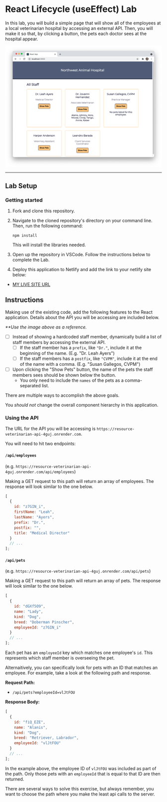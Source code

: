 # React Lifecycle (useEffect) Lab

In this lab, you will build a simple page that will show all of the employees at a local veterinarian hospital by accessing an external API. Then, you will make it so that, by clicking a button, the pets each doctor sees at the hospital appear.

![Example of a completed application.](./assets/example.png)

---

## Lab Setup

### Getting started

1. Fork and clone this repository.

1. Navigate to the cloned repository's directory on your command line. Then, run the following command:

   ```
   npm install
   ```

   This will install the libraries needed.

1. Open up the repository in VSCode. Follow the instructions below to complete the Lab.

1. Deploy this application to Netlify and add the link to your netlify site below:

- [MY LIVE SITE URL]()

## Instructions

Making use of the existing code, add the following features to the React application. Details about the API you will be accessing are included below.

_\*\*Use the image above as a reference._

- [ ] Instead of showing a hardcoded staff member, dynamically build a list of staff members by accessing the external API.
  - [ ] If the staff member has a `prefix`, like `"Dr."`, include it at the beginning of the name. (E.g. "Dr. Leah Ayers")
  - [ ] If the staff members has a `postfix`, like `"CVPM"`, include it at the end of the name with a comma. (E.g. "Susan Gallegos, CVPM")
- [ ] Upon clicking the "Show Pets" button, the name of the pets the staff members sees should be shown below the button.
  - You only need to include the `names` of the pets as a comma-separated list.

There are multiple ways to accomplish the above goals.

You _should not_ change the overall component hierarchy in this application.

### Using the API

The URL for the API you will be accessing is `https://resource-veterinarian-api-4guj.onrender.com`.

You will need to hit two endpoints:

#### `/api/employees`

(e.g. `https://resource-veterinarian-api-4guj.onrender.com/api/employees`)

Making a GET request to this path will return an array of employees. The response will look similar to the one below.

```js
[
  {
    id: "z7GIN_i",
    firstName: "Leah",
    lastName: "Ayers",
    prefix: "Dr.",
    postfix: "",
    title: "Medical Director"
  }
  // ...
];
```

#### `/api/pets`

(e.g. `https://resource-veterinarian-api-4guj.onrender.com/api/pets`)

Making a GET request to this path will return an array of pets. The response will look similar to the one below.

```js
[
  {
    id: "dGXf5O9",
    name: "Lady",
    kind: "Dog",
    breed: "Doberman Pinscher",
    employeeId: "z7GIN_i"
  }
  // ...
];
```

Each pet has an `employeeId` key which matches one employee's `id`. This represents which staff member is overseeing the pet.

Alternaitively, you can specifically look for pets with an ID that matches an employee. For example, take a look at the following path and response.

**Request Path:**

- `/api/pets?employeeId=vlJtFOU`

**Response Body:**

```js
[
  {
    id: "fiQ_EZE",
    name: "Alanis",
    kind: "Dog",
    breed: "Retriever, Labrador",
    employeeId: "vlJtFOU"
  }
  // ...
];
```

In the example above, the employee ID of `vlJtFOU` was included as part of the path. Only those pets with an `employeeId` that is equal to that ID are then returned.

There are several ways to solve this exercise, but always remember, you want to choose the path where you make the least api calls to the server.
